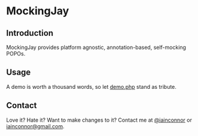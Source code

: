 # MockingJay

## Introduction

MockingJay provides platform agnostic, annotation-based, self-mocking POPOs.

## Usage

A demo is worth a thousand words, so let [demo.php](demo.php) stand as tribute.

## Contact

Love it? Hate it? Want to make changes to it? Contact me at [@iainconnor](http://www.twitter.com/iainconnor) or
[iainconnor@gmail.com](mailto:iainconnor@gmail.com).
